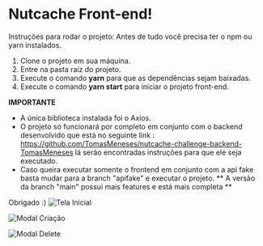 # Nutcache Front-end!

Instruções para rodar o projeto:
Antes de tudo você precisa ter o npm ou yarn instalados.

 1. Clone o projeto em sua máquina.
 2. Entre na pasta raiz do projeto.
 3. Execute o comando **yarn** para que as dependências sejam baixadas.
 4. Execute o comando **yarn start** para iniciar o projeto front-end.

**IMPORTANTE**

 - A única biblioteca instalada foi o Axios.
 - O projeto só funcionará por completo em conjunto com o backend desenvolvido que está no seguinte link : https://github.com/TomasMeneses/nutcache-challenge-backend-TomasMeneses lá serão encontradas instruções para que ele seja executado.
 - Caso queira executar somente o frontend em conjunto com a api fake basta mudar para a branch "apifake" e executar o projeto. ** A versão da branch "main" possui mais features e está mais completa **
 

Obrigado :)
![Tela Inicial](https://i.imgur.com/aWthgLM.png)

![Modal Criação](https://i.imgur.com/IYpjdPw.png)

![Modal Delete](https://i.imgur.com/ovSOsB5.png)
